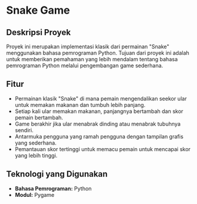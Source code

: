
# Snake Game

## Deskripsi Proyek

Proyek ini merupakan implementasi klasik dari permainan "Snake" menggunakan bahasa pemrograman Python. Tujuan dari proyek ini adalah untuk memberikan pemahaman yang lebih mendalam tentang bahasa pemrograman Python melalui pengembangan game sederhana.

## Fitur

- Permainan klasik "Snake" di mana pemain mengendalikan seekor ular untuk memakan makanan dan tumbuh lebih panjang.
- Setiap kali ular memakan makanan, panjangnya bertambah dan skor pemain bertambah.
- Game berakhir jika ular menabrak dinding atau menabrak tubuhnya sendiri.
- Antarmuka pengguna yang ramah pengguna dengan tampilan grafis yang sederhana.
- Pemantauan skor tertinggi untuk memacu pemain untuk mencapai skor yang lebih tinggi.

## Teknologi yang Digunakan

- **Bahasa Pemrograman:** Python
- **Modul:** Pygame


